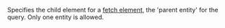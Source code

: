Specifies the child element for a [fetch element](../fetch.md), the 'parent entity' for the query. Only one entity is allowed.